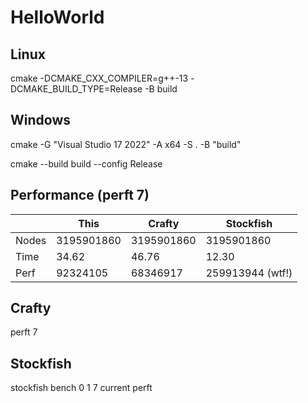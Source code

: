 # HelloWorld

## Linux

cmake -DCMAKE_CXX_COMPILER=g++-13 -DCMAKE_BUILD_TYPE=Release -B build

## Windows

cmake -G "Visual Studio 17 2022" -A x64 -S . -B "build"

cmake --build build --config Release

## Performance (perft 7)

|       | This       | Crafty     | Stockfish        |
|-------|------------|------------|------------------|
| Nodes | 3195901860 | 3195901860 | 3195901860       |
| Time  | 34.62      | 46.76      | 12.30            |
| Perf  | 92324105   | 68346917   | 259913944 (wtf!) |


## Crafty
perft 7

## Stockfish
stockfish bench 0 1 7 current perft
